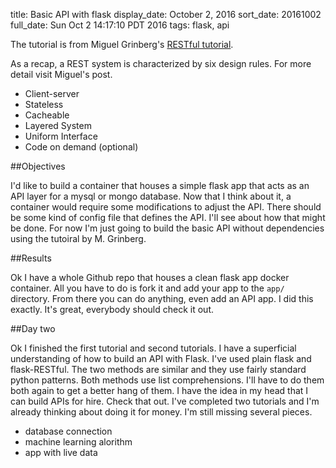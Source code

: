 title: Basic API with flask
display_date: October 2, 2016
sort_date: 20161002
full_date: Sun Oct  2 14:17:10 PDT 2016
tags: flask, api

The tutorial is from Miguel Grinberg's [RESTful tutorial](http://blog.miguelgrinberg.com/post/designing-a-restful-api-with-python-and-flask).

As a recap, a REST system is characterized by six design rules. For more detail visit Miguel's post.

- Client-server
- Stateless
- Cacheable
- Layered System
- Uniform Interface
- Code on demand (optional)

##Objectives

I'd like to build a container that houses a simple flask app that acts as an API layer for a mysql or mongo database. Now that I think about it, a container would require some modifications to adjust the API. There should be some kind of config file that defines the API. I'll see about how that might be done. For now I'm just going to build the basic API without dependencies using the tutoiral by M. Grinberg.

##Results

Ok I have a whole Github repo that houses a clean flask app docker container. All you have to do is fork it and add your app to the `app/` directory. From there you can do anything, even add an API app. I did this exactly. It's great, everybody should check it out.

##Day two

Ok I finished the first tutorial and second tutorials. I have a superficial understanding of how to build an API with Flask. I've used plain flask and flask-RESTful. The two methods are similar and they use fairly standard python patterns. Both methods use list comprehensions. I'll have to do them both again to get a better hang of them. I have the idea in my head that I can build APIs for hire. Check that out. I've completed two tutorials and I'm already thinking about doing it for money. I'm still missing several pieces.

- database connection
- machine learning alorithm
- app with live data
